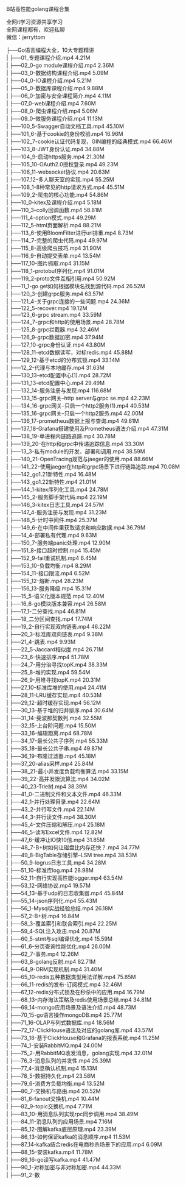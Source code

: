 B站高性能golang课程合集

全网it学习资源共享学习<br>全网课程都有，欢迎私聊<br>微信：jerryttom<br>

├──Go语言编程大全，10大专题精讲<br> | ├──01_专题课程介绍.mp4 4.21M<br> | ├──02_0-go module课程介绍.mp4 2.36M<br> | ├──03_0-数据结构课程介绍.mp4 5.09M<br> | ├──04_0-IO课程介绍.mp4 5.21M<br> | ├──05_0-数据库课程介绍.mp4 9.88M<br> | ├──06_0-加密与安全课程简介.mp4 4.11M<br> | ├──07_0-web课程介绍.mp4 7.60M<br> | ├──08_0-爬虫课程介绍.mp4 5.06M<br> | ├──09_0-微服务课程介绍.mp4 11.13M<br> | ├──100_5-Swagger自动文档工具.mp4 45.10M<br> | ├──101_6-基于cookie的身份校验.mp4 16.96M<br> | ├──102_7-cookie认证代码复现，GIN编程的经典模式.mp4 66.46M<br> | ├──103_8-JWT身份认证.mp4 34.88M<br> | ├──104_9-启动https服务.mp4 21.30M<br> | ├──105_10-OAuth2.0授权登录.mp4 49.23M<br> | ├──106_11-websocket协议.mp4 20.63M<br> | ├──107_12-多人聊天室的实现.mp4 55.25M<br> | ├──108_1-8种常见的http请求方式.mp4 45.51M<br> | ├──109_2-爬虫的核心功能.mp4 54.86M<br> | ├──10_0-kitex及课程介绍.mp4 5.18M<br> | ├──110_3-colly回调函数.mp4 58.81M<br> | ├──111_4-option模式.mp4 49.29M<br> | ├──112_5-html页面解析.mp4 88.21M<br> | ├──113_6-使用BloomFilter进行url排重.mp4 8.73M<br> | ├──114_7-完整的爬虫代码.mp4 49.97M<br> | ├──115_8-高级爬虫技巧.mp4 31.90M<br> | ├──116_9-自动提交表单.mp4 13.54M<br> | ├──117_10-图片抓取.mp4 31.15M<br> | ├──118_1-protobuf序列化.mp4 91.01M<br> | ├──119_2-proto文件互相引用.mp4 50.92M<br> | ├──11_1-go get如何根据模块名找到源代码.mp4 26.52M<br> | ├──120_3-创建grpc服务.mp4 63.57M<br> | ├──121_4-关于grpc连接的一些问题.mp4 24.36M<br> | ├──122_5-recover.mp4 19.12M<br> | ├──123_6-grpc stream.mp4 33.59M<br> | ├──124_7-grpc和http的使用场景.mp4 28.78M<br> | ├──125_8-grpc拦截器.mp4 32.46M<br> | ├──126_9-grpc数据加密.mp4 37.94M<br> | ├──127_10-grpc身份认证.mp4 43.80M<br> | ├──128_11-etcd数据读写，对标redis.mp4 45.88M<br> | ├──129_12-基于etcd的分布式锁.mp4 33.14M<br> | ├──12_2-代理与本地缓存.mp4 31.63M<br> | ├──130_13-etcd配置中心(1).mp4 28.72M<br> | ├──131_13-etcd配置中心.mp4 29.49M<br> | ├──132_14-服务注册与发现.mp4 116.68M<br> | ├──133_15-grpc网关–http server与grpc se.mp4 42.23M<br> | ├──134_16-grpc网关–只启一个http2服务(1).mp4 40.53M<br> | ├──135_16-grpc网关–只启一个http2服务.mp4 42.00M<br> | ├──136_17-prometheus数据上报与查询.mp4 49.61M<br> | ├──137_18-Grafana搭建使用及Prometheus语法介绍.mp4 47.31M<br> | ├──138_19-单进程内链路追踪.mp4 30.78M<br> | ├──139_20-在http和grpc中传递追踪信息.mp4 33.30M<br> | ├──13_3-私有module的开发、部署和调用.mp4 38.59M<br> | ├──140_21-OpenTracing规范与jaeger的使用.mp4 88.66M<br> | ├──141_22-使用jaeger在http和grpc场景下进行链路追踪.mp4 70.08M<br> | ├──142_go1.21新特性.mp4 16.48M<br> | ├──143_go1.22新特性.mp4 21.01M<br> | ├──144_1-kitex序列化工具.mp4 24.78M<br> | ├──145_2-服务脚手架代码.mp4 22.19M<br> | ├──146_3-kitex日志工具.mp4 24.57M<br> | ├──147_4-服务注册与发现.mp4 31.23M<br> | ├──148_5-计时中间件.mp4 25.37M<br> | ├──149_6-在中间件里获取请求和响应数据.mp4 36.79M<br> | ├──14_4-部署私有代理.mp4 9.63M<br> | ├──150_7-服务端panic处理.mp4 12.90M<br> | ├──151_8-接口超时控制.mp4 15.45M<br> | ├──152_9-fail重试机制.mp4 6.45M<br> | ├──153_10-负载均衡.mp4 8.29M<br> | ├──154_11-接口限流.mp4 6.52M<br> | ├──155_12-熔断.mp4 28.23M<br> | ├──156_13-服务降级.mp4 15.31M<br> | ├──15_5-语义化版本规范.mp4 12.40M<br> | ├──16_6-go模块版本兼容.mp4 26.58M<br> | ├──17_1-二分查找.mp4 46.81M<br> | ├──18_二分区间查找.mp4 17.74M<br> | ├──19_2-自行实现双向链表.mp4 46.22M<br> | ├──20_3-标准库双向链表.mp4 9.38M<br> | ├──21_4-跳表.mp4 9.93M<br> | ├──22_5-Jaccard相似度.mp4 26.71M<br> | ├──23_6-快速排序.mp4 51.78M<br> | ├──24_7-用分治寻找topK.mp4 38.33M<br> | ├──25_8-堆的实现.mp4 59.54M<br> | ├──26_9-用堆寻找topK.mp4 20.31M<br> | ├──27_10-标准库堆的使用.mp4 24.41M<br> | ├──28_11-LRU缓存实现.mp4 40.53M<br> | ├──29_12-超时缓存实现.mp4 56.12M<br> | ├──30_13-基于堆的归并排序.mp4 30.64M<br> | ├──31_14-斐波那契数列.mp4 32.55M<br> | ├──32_15-上台阶问题.mp4 15.50M<br> | ├──33_16-编辑距离.mp4 68.78M<br> | ├──34_17-最长公共子序列.mp4 55.33M<br> | ├──35_18-最长公共子串.mp4 49.87M<br> | ├──36_19-布隆过滤器.mp4 45.18M<br> | ├──37_20-alias采样.mp4 25.84M<br> | ├──38_21-最小并发度负载均衡算法.mp4 33.15M<br> | ├──39_22-高并发限流算法.mp4 34.02M<br> | ├──40_23-Trie树.mp4 38.39M<br> | ├──41_0-二进制文件和文本文件.mp4 46.33M<br> | ├──42_1-并行处理目录.mp4 22.64M<br> | ├──43_2-并行写文件.mp4 22.14M<br> | ├──44_3-并行读文件.mp4 38.30M<br> | ├──45_4-文件压缩和解压.mp4 25.18M<br> | ├──46_5-读写Excel文件.mp4 12.82M<br> | ├──47_6-缓冲让IO快10倍.mp4 31.85M<br> | ├──48_7-B+树如何让磁盘比内存还快？.mp4 34.77M<br> | ├──49_8-BigTable存储引擎–LSM tree.mp4 38.53M<br> | ├──50_9-logrus日志工具.mp4 34.28M<br> | ├──51_10-标准库log.mp4 28.98M<br> | ├──52_11-自行实现高性能logger.mp4 63.54M<br> | ├──53_12-网络协议.mp4 19.57M<br> | ├──54_13-基于udp的日志收集器.mp4 45.84M<br> | ├──55_14-json序列化.mp4 55.43M<br> | ├──56_1-Mysql实战经验总结.mp4 26.18M<br> | ├──57_2-B+树.mp4 16.84M<br> | ├──58_3-覆盖索引和联合索引.mp4 22.25M<br> | ├──59_4-SQL注入攻击.mp4 20.87M<br> | ├──60_5-stmt与sql编译优化.mp4 15.59M<br> | ├──61_6-分页查询性能优化.mp4 26.00M<br> | ├──62_7-事务.mp4 12.26M<br> | ├──63_8-golang反射.mp4 82.71M<br> | ├──64_9-ORM实现机制.mp4 31.40M<br> | ├──65_10-redis五种数据类型用法详解.mp4 75.85M<br> | ├──66_11-redis的发布-订阅模式.mp4 32.46M<br> | ├──67_12-redis分布式锁及在秒杀中的应用.mp4 16.79M<br> | ├──68_13-内存淘汰策略及redis使用场景总结.mp4 34.81M<br> | ├──69_14-mongo应用场景及语法介绍.mp4 48.73M<br> | ├──70_15-go语言操作mongoDB.mp4 25.77M<br> | ├──71_16-OLAP与列式数据库.mp4 18.56M<br> | ├──72_17-ClickHouse语法及对应的golang库.mp4 43.57M<br> | ├──73_18-基于ClickHouse和Grafana的报表系统.mp4 11.25M<br> | ├──74_1-安装RabbitMQ.mp4 24.00M<br> | ├──75_2-用RabbitMQ收发消息，golang实现.mp4 32.01M<br> | ├──76_3-消息队列的并发性.mp4 25.39M<br> | ├──77_4-消息确认机制.mp4 15.13M<br> | ├──78_5-数据持久化.mp4 23.58M<br> | ├──79_6-消费方负载均衡.mp4 13.52M<br> | ├──80_7-交换机与路由.mp4 20.52M<br> | ├──81_8-fanout交换机.mp4 10.44M<br> | ├──82_9-topic交换机.mp4 7.71M<br> | ├──83_10-用消息队列实现rpc同步调用.mp4 38.49M<br> | ├──84_11-消息队列的应用场景.mp4 7.16M<br> | ├──85_12-图解kafka底层原理.mp4 23.39M<br> | ├──86_13-如何保证kafka的消息顺序.mp4 11.53M<br> | ├──87_14-kafka结合redis在电商秒杀场景下的应用.mp4 6.09M<br> | ├──88_15-安装kafka.mp4 11.78M<br> | ├──89_16-go读写kafka.mp4 41.47M<br> | ├──90_1-对称加密与非对称加密.mp4 44.33M<br> | ├──91_2-数